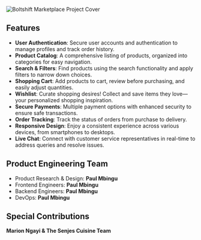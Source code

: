 ![Boltshift Marketplace Project Cover](https://res.cloudinary.com/excit3/image/upload/v1721684091/Boltshift%20Branding/Github_Front-end_Codebase_File_Cover_doqfbz.png)


## Features
- **User Authentication**: Secure user accounts and authentication to manage profiles and track order history.
- **Product Catalog**: A comprehensive listing of products, organized into categories for easy navigation.
- **Search & Filters**: Find products using the search functionality and apply filters to narrow down choices.
- **Shopping Cart**: Add products to cart, review before purchasing, and easily adjust quantities.
- **Wishlist**: Curate shopping desires! Collect and save items they love—your personalized shopping inspiration.
- **Secure Payments**: Multiple payment options with enhanced security to ensure safe transactions.
- **Order Tracking**: Track the status of orders from purchase to delivery.
- **Responsive Design**: Enjoy a consistent experience across various devices, from smartphones to desktops.
- **Live Chat**: Connect with customer service representatives in real-time to address queries and resolve issues.


## Product Engineering Team
- Product Research & Design: **Paul Mbingu**
- Frontend Engineers: **Paul Mbingu**
- Backend Engineers: **Paul Mbingu**
- DevOps: **Paul Mbingu**


## Special Contributions
**Marion Ngayi & The Senjes Cuisine Team**
